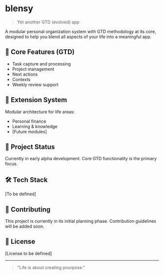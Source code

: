 
# blensy
> Yet another GTD (evolved) app

A modular personal organization system with GTD methodology at its core, designed to help you blend all aspects of your life into a meaningful app.

## 🎯 Core Features (GTD)
- Task capture and processing
- Project management
- Next actions
- Contexts
- Weekly review support

## 🧩 Extension System
Modular architecture for life areas:
- Personal finance
- Learning & knowledge
- [Future modules]

## 🚀 Project Status
Currently in early alpha development. Core GTD functionality is the primary focus.

## 🛠 Tech Stack
[To be defined]

## 🤝 Contributing
This project is currently in its initial planning phase. Contribution guidelines will be added soon.

## 📜 License
[License to be defined]

---
> "Life is about creating pourpose."
